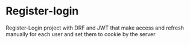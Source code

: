 # Register-login
Register-Login project with DRF and JWT that make access and refresh manually for each user and set them to cookie by the server
